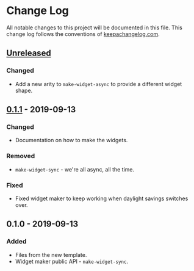 # Change Log
All notable changes to this project will be documented in this file. This change log follows the conventions of [keepachangelog.com](http://keepachangelog.com/).

## [Unreleased]
### Changed
- Add a new arity to `make-widget-async` to provide a different widget shape.

## [0.1.1] - 2019-09-13
### Changed
- Documentation on how to make the widgets.

### Removed
- `make-widget-sync` - we're all async, all the time.

### Fixed
- Fixed widget maker to keep working when daylight savings switches over.

## 0.1.0 - 2019-09-13
### Added
- Files from the new template.
- Widget maker public API - `make-widget-sync`.

[Unreleased]: https://github.com/your-name/google-drive-file-uploader/compare/0.1.1...HEAD
[0.1.1]: https://github.com/your-name/google-drive-file-uploader/compare/0.1.0...0.1.1
